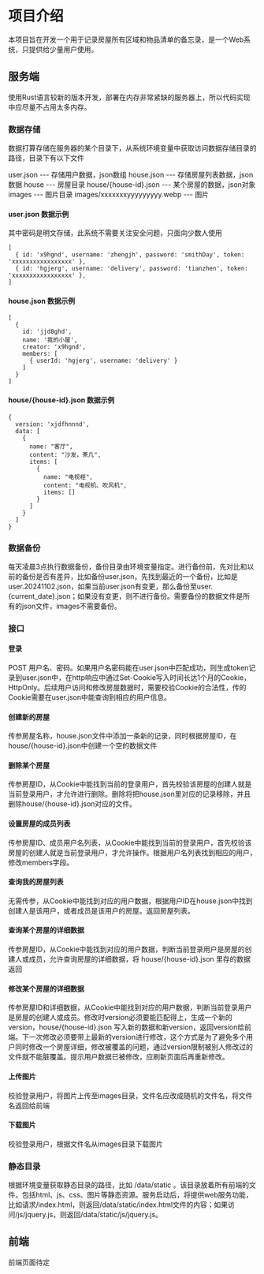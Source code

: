 # 项目介绍

本项目旨在开发一个用于记录房屋所有区域和物品清单的备忘录，是一个Web系统，只提供给少量用户使用。

## 服务端

使用Rust语言较新的版本开发，部署在内存非常紧缺的服务器上，所以代码实现中应尽量不占用太多内存。

### 数据存储

数据打算存储在服务器的某个目录下，从系统环境变量中获取访问数据存储目录的路径，目录下有以下文件

user.json --- 存储用户数据，json数组
house.json --- 存储房屋列表数据，json数据
house --- 房屋目录
house/{house-id}.json --- 某个房屋的数据，json对象
images --- 图片目录
images/xxxxxxxyyyyyyyyy.webp --- 图片

#### user.json 数据示例

其中密码是明文存储，此系统不需要关注安全问题，只面向少数人使用

```
[
  { id: 'x9hgnd', username: 'zhengjh', password: 'smithDay', token: 'xxxxxxxxxxxxxxxxx' },
  { id: 'hgjerg', username: 'delivery', password: 'tianzhen', token: 'xxxxxxxxxxxxxxxxx' },
]
```

#### house.json 数据示例

```
[
  {
    id: 'jjd8ghd',
    name: '我的小屋',
    creator: 'x9hgnd',
    members: [
      { userId: 'hgjerg', username: 'delivery' }
    ]
  }
]
```

#### house/{house-id}.json 数据示例

```
{
  version: 'xjdfhnnnd',
  data: [
    {
      name: "客厅",
      content: "沙发，茶几",
      items: [
        {
          name: "电视柜",
          content: "电视机、吹风机",
          items: []
        }
      ]
    }
  ]
}
```

### 数据备份

每天凌晨3点执行数据备份，备份目录由环境变量指定。进行备份前，先对比和以前的备份是否有差异，比如备份user.json，先找到最近的一个备份，比如是user.20241102.json，如果当前user.json有变更，那么备份至user.{current_date}.json；如果没有变更，则不进行备份。需要备份的数据文件是所有的json文件，images不需要备份。

### 接口

#### 登录

POST 用户名、密码。如果用户名密码能在user.json中匹配成功，则生成token记录到user.json中，在http响应中通过Set-Cookie写入时间长达1个月的Cookie，HttpOnly。后续用户访问和修改房屋数据时，需要校验Cookie的合法性，传的Cookie需要在user.json中能查询到相应的用户信息。

#### 创建新的房屋

传参房屋名称，house.json文件中添加一条新的记录，同时根据房屋ID，在house/{house-id}.json中创建一个空的数据文件

#### 删除某个房屋

传参房屋ID，从Cookie中能找到当前的登录用户，首先校验该房屋的创建人就是当前登录用户，才允许进行删除。删除将把house.json里对应的记录移除，并且删除house/{house-id}.json对应的文件。

#### 设置房屋的成员列表

传参房屋ID、成员用户名列表，从Cookie中能找到当前的登录用户，首先校验该房屋的创建人就是当前登录用户，才允许操作。根据用户名列表找到相应的用户，修改members字段。

#### 查询我的房屋列表

无需传参，从Cookie中能找到对应的用户数据，根据用户ID在house.json中找到创建人是该用户，或者成员是该用户的房屋。返回房屋列表。

#### 查询某个房屋的详细数据

传参房屋ID，从Cookie中能找到对应的用户数据，判断当前登录用户是房屋的创建人或成员，允许查询房屋的详细数据，将 house/{house-id}.json 里存的数据返回

#### 修改某个房屋的详细数据

传参房屋ID和详细数据，从Cookie中能找到对应的用户数据，判断当前登录用户是房屋的创建人或成员。修改时version必须要能匹配得上，生成一个新的version，house/{house-id}.json 写入新的数据和新version，返回version给前端。下一次修改必须要带上最新的version进行修改，这个方式是为了避免多个用户同时修改一个房屋详细，修改被覆盖的问题，通过version限制被别人修改过的文件就不能脏覆盖。提示用户数据已被修改，应刷新页面后再重新修改。

#### 上传图片

校验登录用户，将图片上传至images目录，文件名应改成随机的文件名，将文件名返回给前端

#### 下载图片

校验登录用户，根据文件名从images目录下载图片

### 静态目录

根据环境变量获取静态目录的路径，比如 /data/static 。该目录放着所有前端的文件，包括html、js、css、图片等静态资源。服务启动后，将提供web服务功能，比如请求/index.html，则返回/data/static/index.html文件的内容；如果访问/js/jquery.js，则返回/data/static/js/jquery.js。

## 前端

前端页面待定
